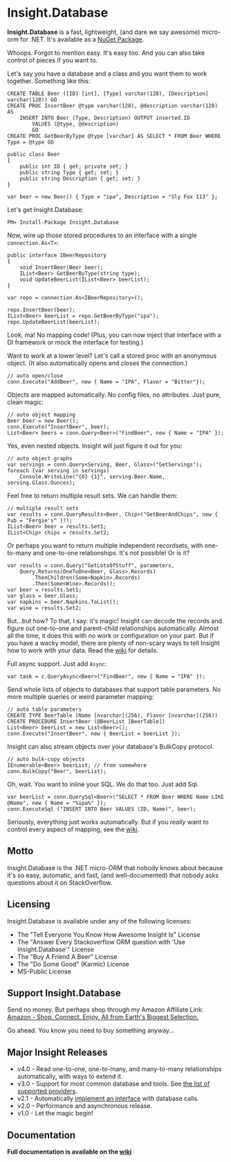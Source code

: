 # Insight.Database #

**Insight.Database** is a fast, lightweight, (and dare we say awesome) micro-orm for .NET. It's available as a [NuGet Package](http://www.nuget.org/packages/Insight.Database/).

Whoops. Forgot to mention easy. It's easy too. And you can also take control of pieces if you want to.

Let's say you have a database and a class and you want them to work together. Something like this:

	CREATE TABLE Beer ([ID] [int], [Type] varchar(128), [Description] varchar(128)) GO
	CREATE PROC InsertBeer @type varchar(128), @description varchar(128) AS
		INSERT INTO Beer (Type, Description) OUTPUT inserted.ID
			VALUES (@type, @description)
			GO
	CREATE PROC GetBeerByType @type [varchar] AS SELECT * FROM Beer WHERE Type = @type GO

	public class Beer
	{
		public int ID { get; private set; }
		public string Type { get; set; }
		public string Description { get; set; }
	}

	var beer = new Beer() { Type = "ipa", Description = "Sly Fox 113" };

Let's get Insight.Database:

	PM> Install-Package Insight.Database

Now, wire up those stored procedures to an interface with a single `connection.As<T>`:

	public interface IBeerRepository
	{
		void InsertBeer(Beer beer);
		IList<Beer> GetBeerByType(string type);
		void UpdateBeerList(IList<Beer> beerList);
	}

	var repo = connection.As<IBeerRepository>();

	repo.InsertBeer(beer);
	IList<Beer> beerList = repo.GetBeerByType("ipa");
	repo.UpdateBeerList(beerList);

Look, ma! No mapping code! (Plus, you can now inject that interface with a DI framework or mock the interface for testing.)

Want to work at a lower level? Let's call a stored proc with an anonymous object. (It also automatically opens and closes the connection.)

	// auto open/close
	conn.Execute("AddBeer", new { Name = "IPA", Flavor = "Bitter"});

Objects are mapped automatically. No config files, no attributes. Just pure, clean magic:

	// auto object mapping
	Beer beer = new Beer();
	conn.Execute("InsertBeer", beer);
	List<Beer> beers = conn.Query<Beer>("FindBeer", new { Name = "IPA" });

Yes, even nested objects. Insight will just figure it out for you:

	// auto object graphs
	var servings = conn.Query<Serving, Beer, Glass>("GetServings");
	foreach (var serving in servings)
		Console.WriteLine("{0} {1}", serving.Beer.Name, serving.Glass.Ounces);

Feel free to return multiple result sets. We can handle them:

	// multiple result sets
	var results = conn.QueryResults<Beer, Chip>("GetBeerAndChips", new { Pub = "Fergie's" }));
	IList<Beer> beer = results.Set1;
	IList<Chip> chips = results.Set2;

Or perhaps you want to return multiple independent recordsets, with one-to-many and one-to-one relationships. It's not possible! Or is it?

	var results = conn.Query("GetLotsOfStuff", parameters,
		Query.Returns(OneToOne<Beer, Glass>.Records)
			.ThenChildren(Some<Napkin>.Records)
			.Then(Some<Wine>.Records));
	var beer = results.Set1;
	var glass = beer.Glass;
	var napkins = beer.Napkins.ToList();
	var wine = results.Set2;

But...but how? To that, I say: it's magic! Insight can decode the records and figure out one-to-one and parent-child relationships automatically. Almost all the time, it does this with no work or configuration on your part. But if you have a wacky model, there are plenty of non-scary ways to tell Insight how to work with your data. Read the [wiki](https://github.com/jonwagner/Insight.Database/wiki) for details.

Full async support. Just add `Async`:

	var task = c.QueryAsync<Beer>("FindBeer", new { Name = "IPA" });

Send whole lists of objects to databases that support table parameters. No more multiple queries or weird parameter mapping:

	// auto table parameters
	CREATE TYPE BeerTable (Name [nvarchar](256), Flavor [nvarchar](256))
	CREATE PROCEDURE InsertBeer (@BeerList [BeerTable])
	List<Beer> beerList = new List<Beer>();
	conn.Execute("InsertBeer", new { BeerList = beerList });

Insight can also stream objects over your database's BulkCopy protocol. 

	// auto bulk-copy objects
	IEnumerable<Beer> beerList; // from somewhere
	conn.BulkCopy("Beer", beerList);

Oh, wait. You want to inline your SQL. We do that too. Just add Sql.

	var beerList = conn.QuerySql<Beer>("SELECT * FROM Beer WHERE Name LIKE @Name", new { Name = "%ipa%" });
	conn.ExecuteSql ("INSERT INTO Beer VALUES (ID, Name)", beer);

Seriously, everything just works automatically. But if you *really* want to control every aspect of mapping, see the [wiki](https://github.com/jonwagner/Insight.Database/wiki).

## Motto ##

Insight.Database is the .NET micro-ORM that nobody knows about because it's so easy, automatic, and fast, (and well-documented) that nobody asks questions about it on StackOverflow.

## Licensing ##

Insight.Database is available under any of the following licenses:

* The "Tell Everyone You Know How Awesome Insight Is" License
* The "Answer Every Stackoverflow ORM question with 'Use Insight.Database'" License
* The "Buy A Friend A Beer" License
* The "Do Some Good" (Karmic) License
* MS-Public License

## Support Insight.Database ##

Send no money. But perhaps shop through my Amazon Affiliate Link: [Amazon - Shop. Connect. Enjoy. All from Earth's Biggest Selection.](http://www.amazon.com/ref=assoc_tag_ph_1390604847723?_encoding=UTF8&camp=1789&creative=9325&linkCode=pf4&tag=jmileswagner-20)

Go ahead. You know you need to buy something anyway...


## Major Insight Releases ##

* v4.0 - Read one-to-one, one-to-many, and many-to-many relationships automatically, with ways to extend it.
* v3.0 - Support for most common database and tools. See [the list of supported providers](https://github.com/jonwagner/Insight.Database/wiki/Insight-and-Data-Providers).
* v2.1 - Automatically [implement an interface](https://github.com/jonwagner/Insight.Database/wiki/Auto-Interface-Implementation) with database calls.
* v2.0 - Performance and asynchronous release.
* v1.0 - Let the magic begin!

## Documentation ##

**Full documentation is available on the [wiki](https://github.com/jonwagner/Insight.Database/wiki)**

